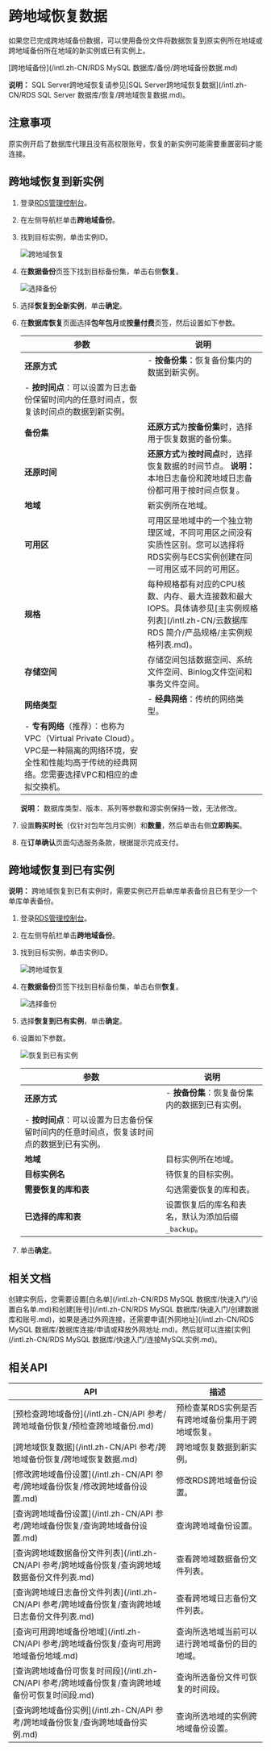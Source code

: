# 跨地域恢复数据

如果您已完成跨地域备份数据，可以使用备份文件将数据恢复到原实例所在地域或跨地域备份所在地域的新实例或已有实例上。

[跨地域备份](/intl.zh-CN/RDS MySQL 数据库/备份/跨地域备份数据.md)

**说明：** SQL Server跨地域恢复请参见[SQL Server跨地域恢复数据](/intl.zh-CN/RDS SQL Server 数据库/恢复/跨地域恢复数据.md)。

## 注意事项

原实例开启了数据库代理且没有高权限账号，恢复的新实例可能需要重置密码才能连接。

## 跨地域恢复到新实例

1.  登录[RDS管理控制台](https://rds.console.aliyun.com/)。

2.  在左侧导航栏单击**跨地域备份**。

3.  找到目标实例，单击实例ID。

    ![跨地域恢复](https://static-aliyun-doc.oss-accelerate.aliyuncs.com/assets/img/zh-CN/2030404061/p48557.png)

4.  在**数据备份**页签下找到目标备份集，单击右侧**恢复**。

    ![选择备份](https://static-aliyun-doc.oss-accelerate.aliyuncs.com/assets/img/zh-CN/6313729951/p48558.png)

5.  选择**恢复到全新实例**，单击**确定**。

6.  在**数据库恢复**页面选择**包年包月**或**按量付费**页签，然后设置如下参数。

    |参数|说明|
    |--|--|
    |**还原方式**|    -   **按备份集**：恢复备份集内的数据到新实例。
    -   **按时间点**：可以设置为日志备份保留时间内的任意时间点，恢复该时间点的数据到新实例。 |
    |**备份集**|**还原方式**为**按备份集**时，选择用于恢复数据的备份集。|
    |**还原时间**|**还原方式**为**按时间点**时，选择恢复数据的时间节点。 **说明：** 本地日志备份和跨地域日志备份都可用于按时间点恢复。 |
    |**地域**|新实例所在地域。|
    |**可用区**|可用区是地域中的一个独立物理区域，不同可用区之间没有实质性区别。您可以选择将RDS实例与ECS实例创建在同一可用区或不同的可用区。|
    |**规格**|每种规格都有对应的CPU核数、内存、最大连接数和最大IOPS。具体请参见[主实例规格列表](/intl.zh-CN/云数据库 RDS 简介/产品规格/主实例规格列表.md)。|
    |**存储空间**|存储空间包括数据空间、系统文件空间、Binlog文件空间和事务文件空间。|
    |**网络类型**|    -   **经典网络**：传统的网络类型。
    -   **专有网络**（推荐）：也称为VPC（Virtual Private Cloud）。VPC是一种隔离的网络环境，安全性和性能均高于传统的经典网络。您需要选择VPC和相应的虚拟交换机。 |

    **说明：** 数据库类型、版本、系列等参数和源实例保持一致，无法修改。

7.  设置**购买时长**（仅针对包年包月实例）和**数量**，然后单击右侧**立即购买**。

8.  在**订单确认**页面勾选服务条款，根据提示完成支付。


## 跨地域恢复到已有实例

**说明：** 跨地域恢复到已有实例时，需要实例已开启单库单表备份且已有至少一个单库单表备份。

1.  登录[RDS管理控制台](https://rds.console.aliyun.com/)。

2.  在左侧导航栏单击**跨地域备份**。

3.  找到目标实例，单击实例ID。

    ![跨地域恢复](https://static-aliyun-doc.oss-accelerate.aliyuncs.com/assets/img/zh-CN/2030404061/p48557.png)

4.  在**数据备份**页签下找到目标备份集，单击右侧**恢复**。

    ![选择备份](https://static-aliyun-doc.oss-accelerate.aliyuncs.com/assets/img/zh-CN/6313729951/p48558.png)

5.  选择**恢复到已有实例**，单击**确定**。

6.  设置如下参数。

    ![恢复到已有实例](https://static-aliyun-doc.oss-accelerate.aliyuncs.com/assets/img/zh-CN/6313729951/p101239.png)

    |参数|说明|
    |--|--|
    |**还原方式**|    -   **按备份集**：恢复备份集内的数据到已有实例。
    -   **按时间点**：可以设置为日志备份保留时间内的任意时间点，恢复该时间点的数据到已有实例。 |
    |**地域**|目标实例所在地域。|
    |**目标实例名**|待恢复的目标实例。|
    |**需要恢复的库和表**|勾选需要恢复的库和表。|
    |**已选择的库和表**|设置恢复后的库名和表名，默认为添加后缀`_backup`。|

7.  单击**确定**。


## 相关文档

创建实例后，您需要设置[白名单](/intl.zh-CN/RDS MySQL 数据库/快速入门/设置白名单.md)和创建[账号](/intl.zh-CN/RDS MySQL 数据库/快速入门/创建数据库和账号.md)，如果是通过外网连接，还需要申请[外网地址](/intl.zh-CN/RDS MySQL 数据库/数据库连接/申请或释放外网地址.md)。然后就可以连接[实例](/intl.zh-CN/RDS MySQL 数据库/快速入门/连接MySQL实例.md)。

## 相关API

|API|描述|
|---|--|
|[预检查跨地域备份](/intl.zh-CN/API 参考/跨地域备份恢复/预检查跨地域备份.md)|预检查某RDS实例是否有跨地域备份集用于跨地域恢复。|
|[跨地域恢复数据](/intl.zh-CN/API 参考/跨地域备份恢复/跨地域恢复数据.md)|跨地域恢复数据到新实例。|
|[修改跨地域备份设置](/intl.zh-CN/API 参考/跨地域备份恢复/修改跨地域备份设置.md)|修改RDS跨地域备份设置。|
|[查询跨地域备份设置](/intl.zh-CN/API 参考/跨地域备份恢复/查询跨地域备份设置.md)|查询跨地域备份设置。|
|[查询跨地域数据备份文件列表](/intl.zh-CN/API 参考/跨地域备份恢复/查询跨地域数据备份文件列表.md)|查看跨地域数据备份文件列表。|
|[查询跨地域日志备份文件列表](/intl.zh-CN/API 参考/跨地域备份恢复/查询跨地域日志备份文件列表.md)|查看跨地域日志备份文件列表。|
|[查询可用跨地域备份地域](/intl.zh-CN/API 参考/跨地域备份恢复/查询可用跨地域备份地域.md)|查询所选地域当前可以进行跨地域备份的目的地域。|
|[查询跨地域备份可恢复时间段](/intl.zh-CN/API 参考/跨地域备份恢复/查询跨地域备份可恢复时间段.md)|查询所选备份文件可恢复的时间段。|
|[查询跨地域备份实例](/intl.zh-CN/API 参考/跨地域备份恢复/查询跨地域备份实例.md)|查询所选地域的实例跨地域备份设置。|

